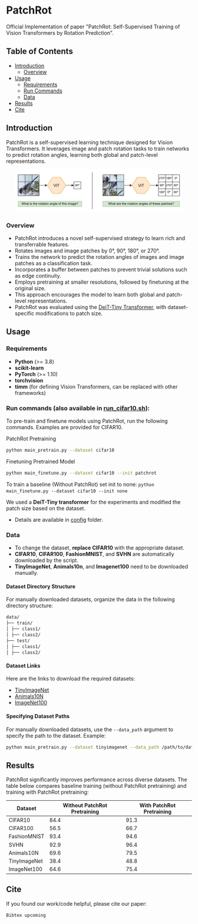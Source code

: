 # PatchRot
Official Implementation of paper "PatchRot: Self-Supervised Training of Vision Transformers by Rotation Prediction". <br>

## Table of Contents
- [Introduction](#introduction)
  - [Overview](#overview)
- [Usage](#usage)
  - [Requirements](#requirements)
  - [Run Commands](#run-commands)
  - [Data](#data)
- [Results](#results)
- [Cite](#cite)

## Introduction
PatchRot is a self-supervised learning technique designed for Vision Transformers. It leverages image and patch rotation tasks to train networks to predict rotation angles, learning both global and patch-level representations.
<p align="center">
<img src="/figures/Toy.jpg" width="90%"></img>
</p>

### Overview
- PatchRot introduces a novel self-supervised strategy to learn rich and transferrable features.
- Rotates images and image patches by 0°, 90°, 180°, or 270°.
- Trains the network to predict the rotation angles of images and image patches as a classification task.
- Incorporates a buffer between patches to prevent trivial solutions such as edge continuity.
- Employs pretraining at smaller resolutions, followed by finetuning at the original size.
- This approach encourages the model to learn both global and patch-level representations.
- PatchRot was evaluated using the [DeiT-Tiny Transformer](https://arxiv.org/abs/2012.12877), with dataset-specific modifications to patch size.

## Usage
### Requirements
- **Python** (>= 3.8)
- **scikit-learn**
- **PyTorch** (>= 1.10)
- **torchvision**
- **timm** (for defining Vision Transformers, can be replaced with other frameworks)

### Run commands (also available in <a href="run_cifar10.sh">run_cifar10.sh</a>):
To pre-train and finetune models using PatchRot, run the following commands. Examples are provided for CIFAR10.

PatchRot Pretraining
```bash
python main_pretrain.py --dataset cifar10
```
Finetuning Pretrained Model
```bash
python main_finetune.py --dataset cifar10 --init patchrot
```
To train a baseline (Without PatchRot) set init to none: `python main_finetune.py --dataset cifar10 --init none`

We used a **DeiT-Tiny transformer** for the experiments and modified the patch size based on the dataset.
- Details are available in <a href="https://github.com/s-chh/PatchRot/tree/main/config">config</a> folder.

### Data
- To change the dataset, **replace CIFAR10** with the appropriate dataset. <br>
- **CIFAR10**, **CIFAR100**, **FashionMNIST**, and **SVHN** are automatically downloaded by the script.
- **TinyImageNet**, **Animals10n**, and **Imagenet100** need to be downloaded manually.
#### Dataset Directory Structure
For manually downloaded datasets, organize the data in the following directory structure:
```
data/
├── train/
│ ├── class1/
│ ├── class2/
├── test/
│ ├── class1/
│ ├── class2/
```
#### Dataset Links
Here are the links to download the required datasets:
- [TinyImageNet](http://cs231n.stanford.edu/tiny-imagenet-200.zip)  
- [Animals10N](https://dm.kaist.ac.kr/datasets/animal-10n/)  
- [ImageNet100](https://www.kaggle.com/datasets/ambityga/imagenet100)  

#### Specifying Dataset Paths
For manually downloaded datasets, use the `--data_path` argument to specify the path to the dataset. Example:
```bash
python main_pretrain.py --dataset tinyimagenet --data_path /path/to/data
```

## Results
PatchRot significantly improves performance across diverse datasets. The table below compares baseline training (without PatchRot pretraining) and training with PatchRot pretraining:

| Dataset         | Without PatchRot Pretraining | With PatchRot Pretraining |
|------------------|------------------------------|----------------------------|
| CIFAR10          | 84.4                         | 91.3                       |
| CIFAR100         | 56.5                         | 66.7                       |
| FashionMNIST     | 93.4                         | 94.6                       |
| SVHN             | 92.9                         | 96.4                       |
| Animals10N       | 69.6                         | 79.5                       |
| TinyImageNet     | 38.4                         | 48.8                       |
| ImageNet100      | 64.6                         | 75.4                       |


## Cite
If you found our work/code helpful, please cite our paper:
```
Bibtex upcoming
```
